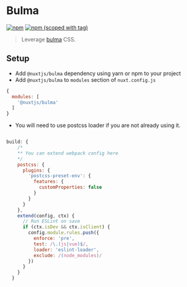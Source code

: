 # Bulma
[![npm](https://img.shields.io/npm/dt/@olivierbelaud/bulma.svg?style=flat-square)](https://npmjs.com/package/@olivierbelaud/bulma)
[![npm (scoped with tag)](https://img.shields.io/npm/v/@olivierbelaud/bulma/latest.svg?style=flat-square)](https://npmjs.com/package/@olivierbelaud/bulma)

> Leverage [bulma](http://github.com/jgthms/bulma) CSS.

## Setup
- Add `@nuxtjs/bulma` dependency using yarn or npm to your project
- Add `@nuxtjs/bulma` to `modules` section of `nuxt.config.js`
```js
{
  modules: [
    '@nuxtjs/bulma'
  ]
}
````

- You will need to use postcss loader if you are not already using it.

```js

build: {
    /*
    ** You can extend webpack config here
    */
    postcss: {
      plugins: {
        'postcss-preset-env': {
          features: {
            customProperties: false
          }
        }
      }
    },
    extend(config, ctx) {
      // Run ESLint on save
      if (ctx.isDev && ctx.isClient) {
        config.module.rules.push({
          enforce: 'pre',
          test: /\.(js|vue)$/,
          loader: 'eslint-loader',
          exclude: /(node_modules)/
        })
      }
    }
  }
```